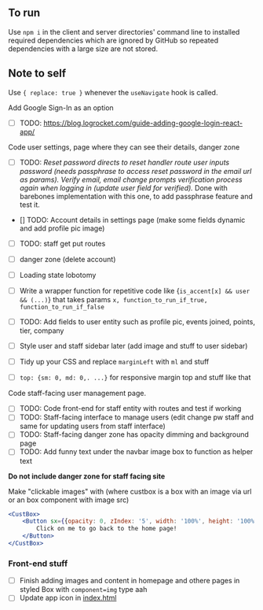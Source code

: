 ## To run
Use `npm i` in the client and server directories' command line to installed required dependencies which are ignored by GitHub so repeated dependencies with a large size are not stored.

## Note to self
Use `{ replace: true }` whenever the `useNavigate` hook is called.

Add Google Sign-In as an option
 - [ ]  TODO: https://blog.logrocket.com/guide-adding-google-login-react-app/ 

Code user settings, page where they can see their details, danger zone
- [ ] TODO: *Reset password directs to reset handler route user inputs password (needs passphrase to access reset password in the email url as params). Verify email, email change prompts verification process again when logging in (update user field for verified).*
Done with barebones implementation with this one, to add passphrase feature and test it.


 - [] TODO: Account details in settings page (make some fields dynamic and add profile pic image)
 - [ ] TODO: staff get put routes
 - [ ] danger zone (delete account)
 - [ ] Loading state lobotomy
 - [ ] Write a wrapper function for repetitive code like {`is_accent[x] && user && (...)`} that takes params `x, function_to_run_if_true, function_to_run_if_false` 
 - [ ] TODO: Add fields to user entity such as profile pic, events joined, points, tier, company

 - [ ] Style user and staff sidebar later (add image and stuff to user sidebar)
 - [ ] Tidy up your CSS and replace `marginLeft` with `ml` and stuff
 - [ ] `top: {sm: 0, md: 0,. ...}` for responsive margin top and stuff like that

Code staff-facing user management page.
- [ ] TODO: Code front-end for staff entity with routes and test if working
- [ ] TODO: Staff-facing interface to manage users (edit change pw staff and same for updating users from staff interface)
- [ ] TODO: Staff-facing danger zone has opacity dimming and background page
- [ ] TODO: Add funny text under the navbar image box to function as helper text

**Do not include danger zone for staff facing site**

Make "clickable images" with (where custbox is a box with an image via url or an box component with image src)

```jsx
<CustBox>
    <Button sx={{opacity: 0, zIndex: '5', width: '100%', height: '100%', color: '#fff', '&:hover': {opacity: 1}, textTransform: 'unset', fontSize: '36px', fontWeight: 'bold', textAlign: 'center'}} href="/home">
        Click on me to go back to the home page!
    </Button>
</CustBox>
```

### Front-end stuff
- [ ] Finish adding images and content in homepage and othere pages in styled Box with `component=img` type aah
- [ ] Update app icon in [index.html](prasinos/client/index.html)